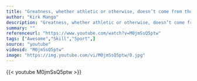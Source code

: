 ```yaml
---
title: "Greatness, whether athletic or otherwise, doesn’t come from those content on just being but from those who seek being the difference."
author: "Kirk Mango"
description: "Greatness, whether athletic or otherwise, doesn’t come from those content on just being but from those who seek being the difference. - Kirk Mango quotes from GetInspired365.com"
summary: ""
referenceurl: "https://www.youtube.com/watch?v=M0jmSsQ5ptw"
tags: ["Awesome","Skill","Sport",]
source: "youtube"
videoid: "M0jmSsQ5ptw"
image: "https://img.youtube.com/vi/M0jmSsQ5ptw/0.jpg"
---
```


{{< youtube M0jmSsQ5ptw >}}
